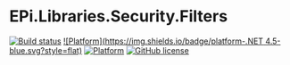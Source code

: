 # EPi.Libraries.Security.Filters
[![Build status](https://ci.appveyor.com/api/projects/status/y9bs8noiso1y0n2x/branch/master?svg=true)](https://ci.appveyor.com/project/jstemerdink/epi-libraries-security-filters/branch/master)
[![Platform](https://img.shields.io/badge/platform-.NET 4.5-blue.svg?style=flat)](https://msdn.microsoft.com/en-us/library/w0x726c2%28v=vs.110%29.aspx)
[![Platform](https://img.shields.io/badge/EPiServer-%208.0.0-orange.svg?style=flat)](http://world.episerver.com/cms/)
[![GitHub license](https://img.shields.io/badge/license-MIT%20license-blue.svg?style=flat)](LICENSE)

